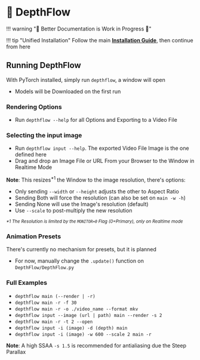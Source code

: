 # 🌊 DepthFlow

!!! warning "🚧 Better Documentation is Work in Progress 🚧"

!!! tip "Unified Installation"
    Follow the main <a href="../../get" target="_blank"><b>Installation Guide</b></a>, then continue from here

## Running DepthFlow
With PyTorch installed, simply run `depthflow`, a window will open

- Models will be Downloaded on the first run

### Rendering Options
- Run `depthflow --help` for all Options and Exporting to a Video File

### Selecting the input image
- Run `depthflow input --help`. The exported Video File Image is the one defined here
- Drag and drop an Image File or URL From your Browser to the Window in Realtime Mode

**Note**: This resizes<sup>*1</sup> the Window to the image resolution, there's options:

- Only sending `--width` or `--height` adjusts the other to Aspect Ratio
- Sending Both will force the resolution (can also be set on `main -w -h`)
- Sending None will use the Image's resolution (default)
- Use `--scale` to post-multiply the new resolution

<sup><i>*1 The Resolution is limited by the `MONITOR=0` Flag (0=Primary), only on Realtime mode</i></sup>

### Animation Presets
There's currently no mechanism for presets, but it is planned

- For now, manually change the `.update()` function on `DepthFlow/DepthFlow.py`

### Full Examples
- `depthflow main (--render | -r)`
- `depthflow main -r -f 30`
- `depthflow main -r -o ./video_name --format mkv`
- `depthflow input --image (url | path) main --render -s 2`
- `depthflow main -r -t 2 --open`
- `depthflow input -i (image) -d (depth) main`
- `depthflow input -i (image) -w 600 --scale 2 main -r`

<b>Note</b>: A high SSAA `-s 1.5` is recommended for antialiasing due the Steep Parallax
